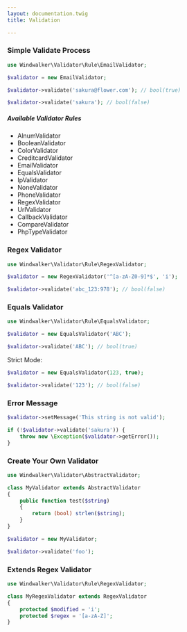 ```yaml
---
layout: documentation.twig
title: Validation

---
```


### Simple Validate Process

```php
use Windwalker\Validator\Rule\EmailValidator;

$validator = new EmailValidator;

$validator->validate('sakura@flower.com'); // bool(true)

$validator->validate('sakura'); // bool(false)
```

##### Available Validator Rules

- AlnumValidator
- BooleanValidator
- ColorValidator
- CreditcardValidator
- EmailValidator
- EqualsValidator
- IpValidator
- NoneValidator
- PhoneValidator
- RegexValidator
- UrlValidator
- CallbackValidator 
- CompareValidator
- PhpTypeValidator

### Regex Validator

```php
use Windwalker\Validator\Rule\RegexValidator;

$validator = new RegexValidator('^[a-zA-Z0-9]*$', 'i');

$validator->validate('abc_123:978'); // bool(false)
```

### Equals Validator

```php
use Windwalker\Validator\Rule\EqualsValidator;

$validator = new EqualsValidator('ABC');

$validator->validate('ABC'); // bool(true)
```

Strict Mode:

```php
$validator = new EqualsValidator(123, true);

$validator->validate('123'); // bool(false)
```

### Error Message

```php
$validator->setMessage('This string is not valid');

if (!$validator->validate('sakura')) {
    throw new \Exception($validator->getError());
}
```

### Create Your Own Validator

```php
use Windwalker\Validator\AbstractValidator;

class MyValidator extends AbstractValidator
{
	public function test($string)
	{
		return (bool) strlen($string);
	}
}

$validator = new MyValidator;

$validator->validate('foo');
```

### Extends Regex Validator

```php
use Windwalker\Validator\Rule\RegexValidator;

class MyRegexValidator extends RegexValidator
{
	protected $modified = 'i';
	protected $regex = '[a-zA-Z]';
}
```

